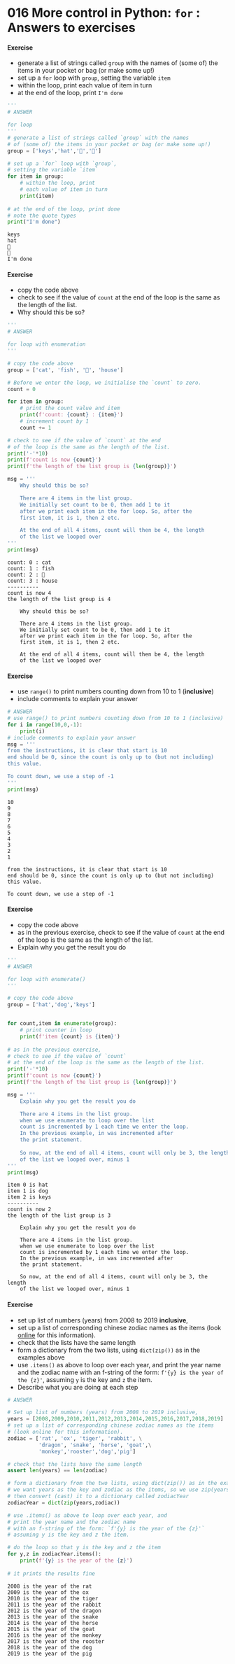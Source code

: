 # 016 More control in Python: `for` : Answers to exercises

#### Exercise

* generate a list of strings called `group` with the names of (some of) the items in your pocket or bag (or make some up!)
* set up a `for` loop with `group`, setting the variable `item`
* within the loop, print each value of item in turn
* at the end of the loop, print `I'm done`


```python
'''
# ANSWER 

for loop
'''
# generate a list of strings called `group` with the names 
# of (some of) the items in your pocket or bag (or make some up!)
group = ['keys','hat','💄','🌴']

# set up a `for` loop with `group`, 
# setting the variable `item`
for item in group:
    # within the loop, print 
    # each value of item in turn
    print(item)
    
# at the end of the loop, print done
# note the quote types
print("I'm done")
```

    keys
    hat
    💄
    🌴
    I'm done


#### Exercise

* copy the code above
* check to see if the value of `count` at the end of the loop is the same as the length of the list. 
* Why should this be so?


```python
'''
# ANSWER

for loop with enumeration
'''

# copy the code above
group = ['cat', 'fish', '🦄', 'house']

# Before we enter the loop, we initialise the `count` to zero.
count = 0

for item in group:
    # print the count value and item
    print(f'count: {count} : {item}')
    # increment count by 1
    count += 1

# check to see if the value of `count` at the end 
# of the loop is the same as the length of the list. 
print('-'*10)
print(f'count is now {count}')
print(f'the length of the list group is {len(group)}')

msg = '''
    Why should this be so?

    There are 4 items in the list group.
    We initially set count to be 0, then add 1 to it
    after we print each item in the for loop. So, after the 
    first item, it is 1, then 2 etc.

    At the end of all 4 items, count will then be 4, the length
    of the list we looped over
'''
print(msg)
```

    count: 0 : cat
    count: 1 : fish
    count: 2 : 🦄
    count: 3 : house
    ----------
    count is now 4
    the length of the list group is 4
    
        Why should this be so?
    
        There are 4 items in the list group.
        We initially set count to be 0, then add 1 to it
        after we print each item in the for loop. So, after the 
        first item, it is 1, then 2 etc.
    
        At the end of all 4 items, count will then be 4, the length
        of the list we looped over
    


#### Exercise

* use `range()` to print numbers counting down from 10 to 1 (**inclusive**)
* include comments to explain your answer


```python
# ANSWER
# use range() to print numbers counting down from 10 to 1 (inclusive)
for i in range(10,0,-1):
    print(i)
# include comments to explain your answer
msg = '''
from the instructions, it is clear that start is 10
end should be 0, since the count is only up to (but not including) 
this value.

To count down, we use a step of -1
'''
print(msg)
```

    10
    9
    8
    7
    6
    5
    4
    3
    2
    1
    
    from the instructions, it is clear that start is 10
    end should be 0, since the count is only up to (but not including) 
    this value.
    
    To count down, we use a step of -1
    


#### Exercise

* copy the code above
* as in the previous exercise, check to see if the value of `count` at the end of the loop is the same as the length of the list. 
* Explain why you get the result you do


```python
'''
# ANSWER

for loop with enumerate()
'''

# copy the code above
group = ['hat','dog','keys']


for count,item in enumerate(group):
    # print counter in loop
    print(f'item {count} is {item}')
    
# as in the previous exercise, 
# check to see if the value of `count` 
# at the end of the loop is the same as the length of the list. 
print('-'*10)
print(f'count is now {count}')
print(f'the length of the list group is {len(group)}')

msg = '''
    Explain why you get the result you do

    There are 4 items in the list group. 
    when we use enumerate to loop over the list
    count is incremented by 1 each time we enter the loop.
    In the previous example, in was incremented after
    the print statement.
    
    So now, at the end of all 4 items, count will only be 3, the length
    of the list we looped over, minus 1
'''
print(msg)
```

    item 0 is hat
    item 1 is dog
    item 2 is keys
    ----------
    count is now 2
    the length of the list group is 3
    
        Explain why you get the result you do
    
        There are 4 items in the list group. 
        when we use enumerate to loop over the list
        count is incremented by 1 each time we enter the loop.
        In the previous example, in was incremented after
        the print statement.
        
        So now, at the end of all 4 items, count will only be 3, the length
        of the list we looped over, minus 1
    


#### Exercise

* set up  list of numbers (years) from 2008 to 2019 **inclusive**,
* set up a list of corresponding chinese zodiac names as the items (look [online](https://www.chinahighlights.com/travelguide/chinese-zodiac/#:~:text=In%20order%2C%20the%2012%20Chinese,a%20year%20of%20the%20Rat.) for this information). 
* check that the lists have the same length
* form a dictionary from the two lists, using `dict(zip())` as in the examples above
* use `.items()` as above to loop over each year, and print the year name and the zodiac name with an f-string of the form: `f'{y} is the year of the {z}'`, assuming `y` is the key and `z` the item.
* Describe what you are doing at each step


```python
# ANSWER

# Set up list of numbers (years) from 2008 to 2019 inclusive,
years = [2008,2009,2010,2011,2012,2013,2014,2015,2016,2017,2018,2019]
# set up a list of corresponding chinese zodiac names as the items 
# (look online for this information).
zodiac = ['rat', 'ox', 'tiger', 'rabbit', \
          'dragon', 'snake', 'horse', 'goat',\
          'monkey','rooster','dog','pig']

# check that the lists have the same length
assert len(years) == len(zodiac)

# form a dictionary from the two lists, using dict(zip()) as in the examples above
# we want years as the key and zodiac as the items, so we use zip(years,zodiac)
# then convert (cast) it to a dictionary called zodiacYear
zodiacYear = dict(zip(years,zodiac))

# use .items() as above to loop over each year, and 
# print the year name and the zodiac name
# with an f-string of the form: `f'{y} is the year of the {z}'`
# assuming y is the key and z the item.

# do the loop so that y is the key and z the item
for y,z in zodiacYear.items():
    print(f'{y} is the year of the {z}')
    
# it prints the results fine
```

    2008 is the year of the rat
    2009 is the year of the ox
    2010 is the year of the tiger
    2011 is the year of the rabbit
    2012 is the year of the dragon
    2013 is the year of the snake
    2014 is the year of the horse
    2015 is the year of the goat
    2016 is the year of the monkey
    2017 is the year of the rooster
    2018 is the year of the dog
    2019 is the year of the pig

